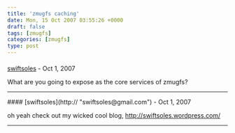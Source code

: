 ```yaml
---
title: 'zmugfs caching'
date: Mon, 15 Oct 2007 03:55:26 +0000
draft: false
tags: [zmugfs]
categories: [zmugfs]
type: post
---
```



#### 
[swiftsoles](http:// "swiftsoles@gmail.com") - <time datetime="2007-10-15 13:32:45">Oct 1, 2007</time>

What are you going to expose as the core services of zmugfs?
<hr />
#### 
[swiftsoles](http:// "swiftsoles@gmail.com") - <time datetime="2007-10-15 13:33:53">Oct 1, 2007</time>

oh yeah check out my wicked cool blog, http://swiftsoles.wordpress.com/
<hr />
